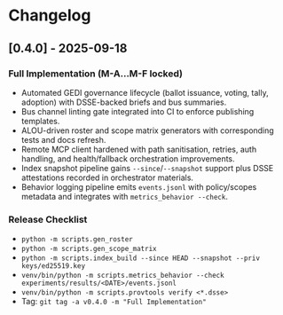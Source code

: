 # Changelog

## [0.4.0] - 2025-09-18
### Full Implementation (M-A…M-F locked)
- Automated GEDI governance lifecycle (ballot issuance, voting, tally, adoption) with DSSE-backed briefs and bus summaries.
- Bus channel linting gate integrated into CI to enforce publishing templates.
- ALOU-driven roster and scope matrix generators with corresponding tests and docs refresh.
- Remote MCP client hardened with path sanitisation, retries, auth handling, and health/fallback orchestration improvements.
- Index snapshot pipeline gains `--since`/`--snapshot` support plus DSSE attestations recorded in orchestrator materials.
- Behavior logging pipeline emits `events.jsonl` with policy/scopes metadata and integrates with `metrics_behavior --check`.

### Release Checklist
- `python -m scripts.gen_roster`
- `python -m scripts.gen_scope_matrix`
- `python -m scripts.index_build --since HEAD --snapshot --priv keys/ed25519.key`
- `venv/bin/python -m scripts.metrics_behavior --check experiments/results/<DATE>/events.jsonl`
- `venv/bin/python -m scripts.provtools verify <*.dsse>`
- Tag: `git tag -a v0.4.0 -m "Full Implementation"`

